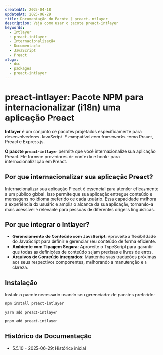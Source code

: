 ```yaml
---
createdAt: 2025-04-18
updatedAt: 2025-06-29
title: Documentação do Pacote | preact-intlayer
description: Veja como usar o pacote preact-intlayer
keywords:
  - Intlayer
  - preact-intlayer
  - Internacionalização
  - Documentação
  - JavaScript
  - Preact
slugs:
  - doc
  - packages
  - preact-intlayer
---
```


# preact-intlayer: Pacote NPM para internacionalizar (i18n) uma aplicação Preact

**Intlayer** é um conjunto de pacotes projetados especificamente para desenvolvedores JavaScript. É compatível com frameworks como Preact, Preact e Express.js.

**O pacote `preact-intlayer`** permite que você internacionalize sua aplicação Preact. Ele fornece provedores de contexto e hooks para internacionalização em Preact.

## Por que internacionalizar sua aplicação Preact?

Internacionalizar sua aplicação Preact é essencial para atender eficazmente a um público global. Isso permite que sua aplicação entregue conteúdo e mensagens no idioma preferido de cada usuário. Essa capacidade melhora a experiência do usuário e amplia o alcance da sua aplicação, tornando-a mais acessível e relevante para pessoas de diferentes origens linguísticas.

## Por que integrar o Intlayer?

- **Gerenciamento de Conteúdo com JavaScript**: Aproveite a flexibilidade do JavaScript para definir e gerenciar seu conteúdo de forma eficiente.
- **Ambiente com Tipagem Segura**: Aproveite o TypeScript para garantir que todas as definições de conteúdo sejam precisas e livres de erros.
- **Arquivos de Conteúdo Integrados**: Mantenha suas traduções próximas aos seus respectivos componentes, melhorando a manutenção e a clareza.

## Instalação

Instale o pacote necessário usando seu gerenciador de pacotes preferido:

```bash packageManager="npm"
npm install preact-intlayer
```

```bash packageManager="yarn"
yarn add preact-intlayer
```

```bash packageManager="pnpm"
pnpm add preact-intlayer
```

## Histórico da Documentação

- 5.5.10 - 2025-06-29: Histórico inicial

